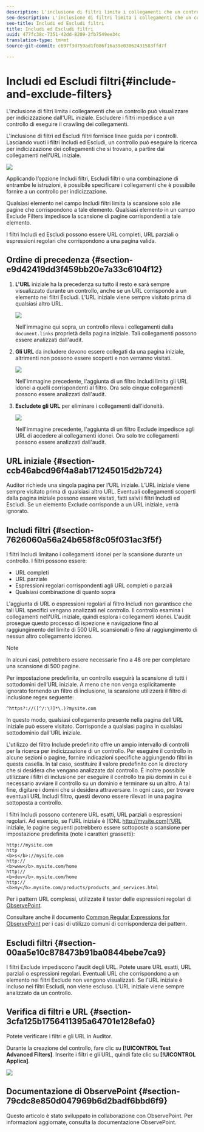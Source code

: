 ```yaml
---
description: L'inclusione di filtri limita i collegamenti che un controllo può visualizzare per indicizzazione dall'URL iniziale. Escludere i filtri impedisce a un controllo di eseguire il crawling dei collegamenti.
seo-description: L'inclusione di filtri limita i collegamenti che un controllo può visualizzare per indicizzazione dall'URL iniziale. Escludere i filtri impedisce a un controllo di eseguire il crawling dei collegamenti.
seo-title: Includi ed Escludi filtri
title: Includi ed Escludi filtri
uuid: 477fc38c-7351-42dd-8209-2fb7549ee34c
translation-type: tm+mt
source-git-commit: c697f3d759ad1f086f16a39e03062431583ffd7f

---
```



# Includi ed Escludi filtri{#include-and-exclude-filters}

L&#39;inclusione di filtri limita i collegamenti che un controllo può visualizzare per indicizzazione dall&#39;URL iniziale. Escludere i filtri impedisce a un controllo di eseguire il crawling dei collegamenti.

<!--
Content from ObservePoint (https://help.observepoint.com/articles/2872121-include-and-exclude-filters) with their permission. Modified slightly for style and Auditor emphasis.
-->

L&#39;inclusione di filtri ed Escludi filtri fornisce linee guida per i controlli. Lasciando vuoti i filtri Includi ed Escludi, un controllo può eseguire la ricerca per indicizzazione dei collegamenti che si trovano, a partire dai collegamenti nell&#39;URL iniziale.

![](assets/filter.png)

Applicando l’opzione Includi filtri, Escludi filtri o una combinazione di entrambe le istruzioni, è possibile specificare i collegamenti che è possibile fornire a un controllo per indicizzazione.

Qualsiasi elemento nel campo Includi filtri limita la scansione solo alle pagine che corrispondono a tale elemento. Qualsiasi elemento in un campo Exclude Filters impedisce la scansione di pagine corrispondenti a tale elemento.

I filtri Includi ed Escludi possono essere URL completi, URL parziali o espressioni regolari che corrispondono a una pagina valida.

## Ordine di precedenza {#section-e9d42419dd3f459bb20e7a33c6104f12}

1. **L&#39;URL** iniziale ha la precedenza su tutto il resto e sarà sempre visualizzato durante un controllo, anche se un URL corrisponde a un elemento nei filtri Escludi. L’URL iniziale viene sempre visitato prima di qualsiasi altro URL.

   ![](assets/startingpage.png)

   Nell&#39;immagine qui sopra, un controllo rileva i collegamenti dalla `document.links` proprietà della pagina iniziale. Tali collegamenti possono essere analizzati dall&#39;audit.

1. **Gli URL** da includere devono essere collegati da una pagina iniziale, altrimenti non possono essere scoperti e non verranno visitati.

   ![](assets/includefilter.png)

   Nell&#39;immagine precedente, l&#39;aggiunta di un filtro Includi limita gli URL idonei a quelli corrispondenti al filtro. Ora solo cinque collegamenti possono essere analizzati dall&#39;audit.

1. **Escludete gli URL** per eliminare i collegamenti dall&#39;idoneità.

   ![](assets/excludefilter.png)

   Nell&#39;immagine precedente, l&#39;aggiunta di un filtro Exclude impedisce agli URL di accedere ai collegamenti idonei. Ora solo tre collegamenti possono essere analizzati dall&#39;audit.

## URL iniziale {#section-ccb46abcd96f4a8ab171245015d2b724}

Auditor richiede una singola pagina per l’URL iniziale. L’URL iniziale viene sempre visitato prima di qualsiasi altro URL. Eventuali collegamenti scoperti dalla pagina iniziale possono essere visitati, fatti salvi i filtri Includi ed Escludi. Se un elemento Exclude corrisponde a un URL iniziale, verrà ignorato.

## Includi filtri {#section-7626060a56a24b658f8c05f031ac3f5f}

I filtri Includi limitano i collegamenti idonei per la scansione durante un controllo. I filtri possono essere:

* URL completi
* URL parziale
* Espressioni regolari corrispondenti agli URL completi o parziali
* Qualsiasi combinazione di quanto sopra

L&#39;aggiunta di URL o espressioni regolari al filtro Includi non garantisce che tali URL specifici vengano analizzati nel controllo. Il controllo esamina i collegamenti nell&#39;URL iniziale, quindi esplora i collegamenti idonei. L&#39;audit prosegue questo processo di ispezione e navigazione fino al raggiungimento del limite di 500 URL scansionati o fino al raggiungimento di nessun altro collegamento idoneo.

>[!NOTE]
>
>In alcuni casi, potrebbero essere necessarie fino a 48 ore per completare una scansione di 500 pagine.

Per impostazione predefinita, un controllo eseguirà la scansione di tutti i sottodomini dell’URL iniziale. A meno che non venga esplicitamente ignorato fornendo un filtro di inclusione, la scansione utilizzerà il filtro di inclusione regex seguente:

`^https?://([^/:\?]*\.)?mysite.com`

In questo modo, qualsiasi collegamento presente nella pagina dell’URL iniziale può essere visitato. Corrisponde a qualsiasi pagina in qualsiasi sottodominio dall&#39;URL iniziale.

L&#39;utilizzo del filtro Include predefinito offre un ampio intervallo di controlli per la ricerca per indicizzazione di un controllo. Per eseguire il controllo in alcune sezioni o pagine, fornire indicazioni specifiche aggiungendo filtri in questa casella. In tal caso, sostituire il valore predefinito con le directory che si desidera che vengano analizzate dal controllo. È inoltre possibile utilizzare i filtri di inclusione per eseguire il controllo tra più domini in cui è necessario avviare il controllo su un dominio e terminare su un altro. A tal fine, digitare i domini che si desidera attraversare. In ogni caso, per trovare eventuali URL Includi filtro, questi devono essere rilevati in una pagina sottoposta a controllo.

I filtri Includi possono contenere URL esatti, URL parziali o espressioni regolari. Ad esempio, se l’URL iniziale è [!DNL http://mysite.com]l’URL iniziale, le pagine seguenti potrebbero essere sottoposte a scansione per impostazione predefinita (note i caratteri grassetti):

```
http://mysite.com
http
<b>s</b>://mysite.com
http://
<b>www</b>.mysite.com/home
http://
<b>dev</b>.mysite.com/home
http://
<b>my</b>.mysite.com/products/products_and_services.html
```

Per i pattern URL complessi, utilizzate il tester delle espressioni regolari di [ObservePoint](http://regex.observepoint.com/).

Consultare anche il documento [Common Regular Expressions for ObservePoint](https://help.observepoint.com/articles/2872116-common-regular-expressions-for-observepoint) per i casi di utilizzo comuni di corrispondenza dei pattern.

## Escludi filtri {#section-00aa5e10c878473b91ba0844bebe7ca9}

I filtri Exclude impediscono l&#39;audit degli URL. Potete usare URL esatti, URL parziali o espressioni regolari. Eventuali URL che corrispondono a un elemento nei filtri Exclude non vengono visualizzati. Se l&#39;URL iniziale è incluso nei filtri Escludi, non viene escluso. L&#39;URL iniziale viene sempre analizzato da un controllo.

## Verifica di filtri e URL {#section-3cfa125b1756411395a64701e128efa0}

Potete verificare i filtri e gli URL in Auditor.

Durante la creazione del controllo, fare clic su **[!UICONTROL Test Advanced Filters]**. Inserite i filtri e gli URL, quindi fate clic su **[!UICONTROL Applica]**.

![](assets/test-advanced-filters.png)

## Documentazione di ObservePoint {#section-79cdc8e850d047969b6d2badf6bbd6f9}

Questo articolo è stato sviluppato in collaborazione con ObservePoint. Per informazioni aggiornate, consulta la documentazione [](https://help.observepoint.com/articles/2872121-include-and-exclude-filters)ObservePoint.
